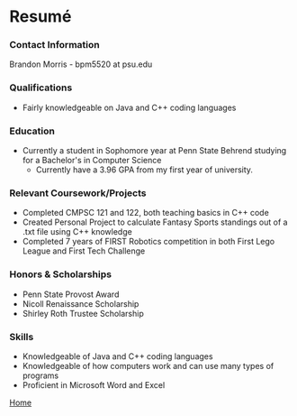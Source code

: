 # Resumé

### Contact Information
Brandon Morris -
bpm5520 at psu.edu 


### Qualifications
* Fairly knowledgeable on Java and C++ coding languages


### Education
* Currently a student in Sophomore year at Penn State Behrend studying for a Bachelor's in Computer Science
  * Currently have a 3.96 GPA from my first year of university.

### Relevant Coursework/Projects
* Completed CMPSC 121 and 122, both teaching basics in C++ code
* Created Personal Project to calculate Fantasy Sports standings out of a .txt file using C++ knowledge
* Completed 7 years of FIRST Robotics competition in both First Lego League and First Tech Challenge

### Honors & Scholarships
* Penn State Provost Award
* Nicoll Renaissance Scholarship
* Shirley Roth Trustee Scholarship

### Skills
* Knowledgeable of Java and C++ coding languages
* Knowledgeable of how computers work and can use many types of programs
* Proficient in Microsoft Word and Excel

[Home](index.md)
